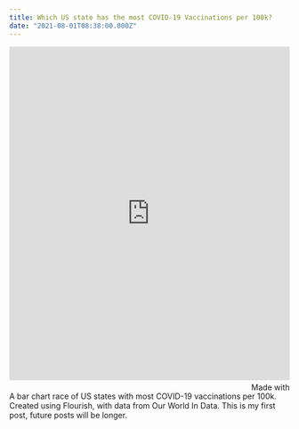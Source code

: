 ```yaml
---
title: Which US state has the most COVID-19 Vaccinations per 100k?
date: "2021-08-01T08:38:00.000Z"
---
```

<iframe src='https://flo.uri.sh/visualisation/6886735/embed' title='Interactive or visual content' class='flourish-embed-iframe' frameborder='0' scrolling='no' style='width:100%;height:600px;' sandbox='allow-same-origin allow-forms allow-scripts allow-downloads allow-popups allow-popups-to-escape-sandbox allow-top-navigation-by-user-activation'></iframe><div style='width:100%!;margin-top:4px!important;text-align:right!important;'><a class='flourish-credit' href='https://public.flourish.studio/visualisation/6886735/?utm_source=embed&utm_campaign=visualisation/6886735' target='_top' style='text-decoration:none!important'><img alt='Made with Flourish' src='https://public.flourish.studio/resources/made_with_flourish.svg' style='width:105px!important;height:16px!important;border:none!important;margin:0!important;'> </a></div>
A bar chart race of US states with most COVID-19 vaccinations per 100k. Created using Flourish, with data from Our World In Data. 
This is my first post, future posts will be longer.
